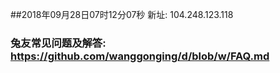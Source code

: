 ##2018年09月28日07时12分07秒 新址: 104.248.123.118
### 兔友常见问题及解答: https://github.com/wanggonging/d/blob/w/FAQ.md
